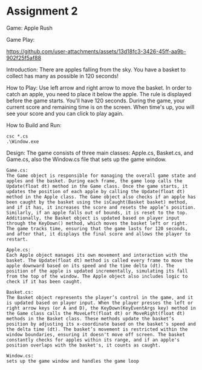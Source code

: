 # Assignment 2

Game: Apple Rush

Game Play:


https://github.com/user-attachments/assets/13d18fc3-3426-45ff-aa9b-902f25f5af88



Introduction: There are apples falling from the sky. You have a basket to collect has many as possible in 120 seconds!

How to Play: Use left arrow and right arrow to move the basket. In order to catch an apple, you need to place it below the apple. The rule is displayed before the game starts. You'll have 120 seconds. During the game, your current score and remaining time is on the screen. When time's up, you will see your score and you can click to play again.

How to Build and Run:
	
 	csc *.cs
	.\Window.exe

Design:
	The game consists of three main classes: Apple.cs, Basket.cs, and Game.cs, also the Window.cs file that sets up the game window.

	Game.cs:
	The Game object is responsible for managing the overall game state and apples and the basket. During each frame, the game loop calls the Update(float dt) method in the Game class. Once the game starts, it updates the position of each apple by calling the Update(float dt) method in the Apple class. The Game object also checks if an apple has been caught by the basket using the isCaught(Basket basket) method, and if it has, it increases the score and resets the apple’s position. Similarly, if an apple falls out of bounds, it is reset to the top. Additionally, the Basket object is updated based on player input through the KeyDown() method, which moves the basket left or right. The game tracks time, ensuring that the game lasts for 120 seconds, and after that, it displays the final score and allows the player to restart.

	Apple.cs:
	Each Apple object manages its own movement and interaction with the basket. The Update(float dt) method is called every frame to move the apple downward based on its speed and the time delta (dt). The position of the apple is updated incrementally, simulating its fall from the top of the window. The Apple object also includes logic to check if it has been caught.

	Basket.cs:
	The Basket object represents the player’s control in the game, and it is updated based on player input. When the player presses the left or right arrow keys (or A and D), the KeyDown(KeyEventArgs key) method in the Game class calls the MoveLeft(float dt) or MoveRight(float dt) methods in the Basket class. These methods update the basket’s position by adjusting its x-coordinate based on the basket's speed and the delta time (dt). The basket’s movement is restricted within the window boundaries, ensuring it doesn't move off screen. The basket constantly checks for apples within its range, and if an apple's position overlaps with the basket's, it counts as caught.

	Window.cs:
	sets up the game window and handles the game loop
